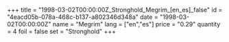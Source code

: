 +++
title = "1998-03-02T00:00:00Z_Stronghold_Megrim_[en_es]_false"
id = "4eacd05b-078a-468c-b137-a802346d348a"
date = "1998-03-02T00:00:00Z"
name = "Megrim"
lang = ["en","es"]
price = "0.29"
quantity = 4
foil = false
set = "Stronghold"
+++
